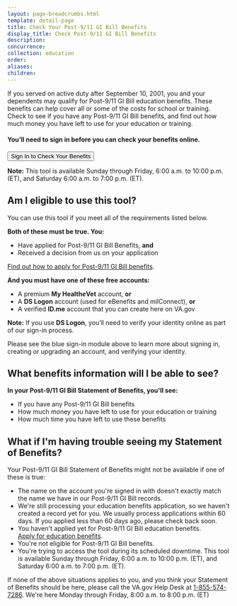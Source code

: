 ```yaml
---
layout: page-breadcrumbs.html
template: detail-page
title: Check Your Post-9/11 GI Bill Benefits
display_title: Check Post-9/11 GI Bill Benefits
description:
concurrence:
collection: education
order:
aliases:
children:
---
```

<div itemscope itemtype="http://schema.org/FAQPage">
<div itemprop="description" class="va-introtext">

If you served on active duty after September 10, 2001, you and your dependents may qualify for Post-9/11 GI Bill education benefits. These benefits can help cover all or some of the costs for school or training. Check to see if you have any Post-9/11 GI Bill benefits, and find out how much money you have left to use for your education or training.

</div>

<div class="va-sign-in-alert usa-alert usa-alert-info">
  <div class="usa-alert-body">
    <h4 class="usa-alert-heading">You’ll need to sign in before you can check your benefits online.</h4>
    <p class="usa-alert-text">
      <button class="usa-button-primary">Sign In to Check Your Benefits</button>
    </p>
  </div>
</div>

**Note:** This tool is available Sunday through Friday, 6:00 a.m. to 10:00 p.m. (ET), and Saturday 6:00 a.m. to 7:00 p.m. (ET).

<h2 itemprop="name">Am I eligible to use this tool?</h2>
<div itemprop="acceptedAnswer" itemscope itemtype="http://schema.org/Answer">
<div itemprop="text">

You can use this tool if you meet all of the requirements listed below.

**Both of these must be true. You:**

- Have applied for Post-9/11 GI Bill Benefits, **and**
- Received a decision from us on your application

[Find out how to apply for Post-9/11 GI Bill benefits](https://www.vets.gov/education/apply/).

**And you must have one of these free accounts:**

- A premium **My Health<em>e</em>Vet** account, **or**
- A **DS Logon** account (used for eBenefits and milConnect), **or**
- A verified **ID.me** account that you can create here on VA.gov

**Note:** If you use **DS Logon**, you’ll need to verify your identity online as part of our sign-in process.

Please see the blue sign-in module above to learn more about signing in, creating or upgrading an account, and verifying your identity.

</div>
</div>
</div>

<h2 itemprop="name">What benefits information will I be able to see?</h2>
<div itemprop="acceptedAnswer" itemscope itemtype="http://schema.org/Answer">
<div itemprop="text">

**In your Post-9/11 GI Bill Statement of Benefits, you'll see:**
- If you have any Post-9/11 GI Bill benefits
- How much money you have left to use for your education or training
- How much time you have left to use these benefits

</div>
</div>
</div>

<h2 itemprop="name">What if I'm having trouble seeing my Statement of Benefits?</h2>
<div itemprop="acceptedAnswer" itemscope itemtype="http://schema.org/Answer">
<div itemprop="text">

Your Post-9/11 GI Bill Statement of Benefits might not be available if one of these is true:

- The name on the account you're signed in with doesn't exactly match the name we have in our Post-9/11 GI Bill records.
- We're still processing your education benefits application, so we haven't created a record yet for you. We usually process applications within 60 days. If you applied less than 60 days ago, please check back soon.
- You haven't applied yet for Post-9/11 GI Bill education benefits. <br>
[Apply for education benefits](/education/apply/).
- You're not eligible for Post-9/11 GI Bill benefits.
- You're trying to access the tool during its scheduled downtime. This tool is available Sunday through Friday, 6:00 a.m. to 10:00 p.m. (ET), and Saturday 6:00 a.m. to 7:00 p.m. (ET).

If none of the above situations applies to you, and you think your Statement of Benefits should be here, please call the VA.gov Help Desk at <a href="tel:+18555747286">1-855-574-7286</a>. We're here Monday through Friday, 8:00 a.m. to 8:00 p.m. (ET)

</div>
</div>
</div>
</div>
